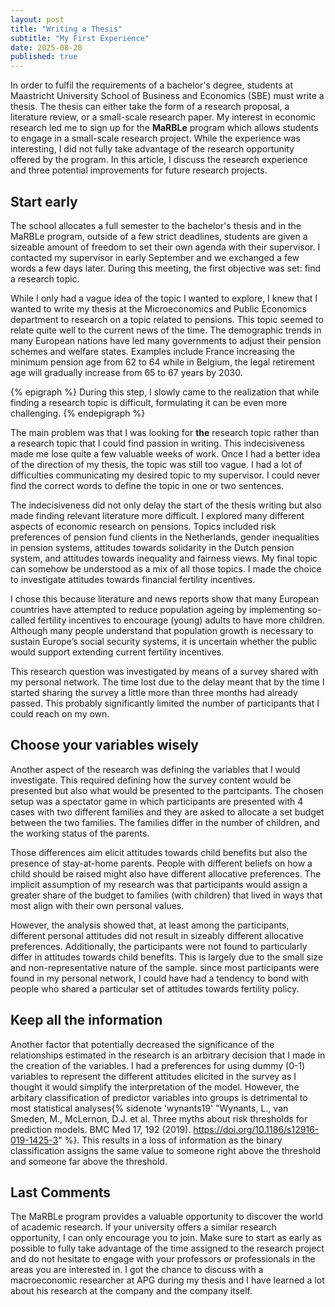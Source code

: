 ```yaml
---
layout: post
title: "Writing a Thesis"
subtitle: "My First Experience"
date: 2025-08-20
published: true
---
```


In order to fulfil the requirements of a bachelor's degree, students at Maastricht University School of Business and Economics (SBE) must write a thesis. The thesis can either take the form of a research proposal, a literature review, or a small-scale research paper. My interest in economic research led me to sign up for the **MaRBLe** program which allows students to engage in a small-scale research project. While the experience was interesting, I did not fully take advantage of the research opportunity offered by the program. In this article, I discuss the research experience and three potential improvements for future research projects.

## Start early

The school allocates a full semester to the bachelor's thesis and in the MaRBLe program, outside of a few strict deadlines, students are given a sizeable amount of freedom to set their own agenda with their supervisor. I contacted my supervisor in early September and we exchanged a few words a few days later. During this meeting, the first objective was set: find a research topic.

While I only had a vague idea of the topic I wanted to explore, I knew that I wanted to write my thesis at the Microeconomics and Public Economics department to research on a topic related to pensions. This topic seemed to relate quite well to the current news of the time. The demographic trends in many European nations have led many governments to adjust their pension schemes and welfare states. Examples include France increasing the minimum pension age from $62$ to $64$ while in Belgium, the legal retirement age will gradually increase from $65$ to $67$ years by $2030$.

{% epigraph %}
During this step, I slowly came to the realization that while finding a research topic is difficult, formulating it can be even more challenging.
{% endepigraph %}

The main problem was that I was looking for **the** research topic rather than a research topic that I could find passion in writing. This indecisiveness made me lose quite a few valuable weeks of work. Once I had a better idea of the direction of my thesis, the topic was still too vague. I had a lot of difficulties communicating my desired topic to my supervisor. I could never find the correct words to define the topic in one or two sentences. 

The indecisiveness did not only delay the start of the thesis writing but also made finding relevant literature more difficult. I explored many different aspects of economic research on pensions. Topics included risk preferences of pension fund clients in the Netherlands, gender inequalities in pension systems, attitudes towards solidarity in the Dutch pension system, and attitudes towards inequality and fairness views. My final topic can somehow be understood as a mix of all those topics. I made the choice to investigate attitudes towards financial fertility incentives.

I chose this because literature and news reports show that many European countries have attempted to reduce population ageing by implementing so-called fertility incentives to encourage (young) adults to have more children. Although many people understand that population growth is necessary to sustain Europe’s social security systems, it is uncertain whether the public would support extending current fertility incentives.

This research question was investigated by means of a survey shared with my personal network. The time lost due to the delay meant that by the time I started sharing the survey a little more than three months had already passed. This probably significantly limited the number of participants that I could reach on my own.

## Choose your variables wisely

Another aspect of the research was defining the variables that I would investigate. This required defining how the survey content would be presented but also what would be presented to the partcipants. The chosen setup was a spectator game in which participants are presented with $4$ cases with two different families and they are asked to allocate a set budget between the two families. The families differ in the number of children, and the working status of the parents.

Those differences aim elicit attitudes towards child benefits but also the presence of stay-at-home parents. People with different beliefs on how a child should be raised might also have different allocative preferences. The implicit assumption of my research was that participants would assign a greater share of the budget to families (with children) that lived in ways that most align with their own personal values.

However, the analysis showed that, at least among the participants, different personal attitudes did not result in sizeably different allocative preferences. Additionally, the participants were not found to particularly differ in attitudes towards child benefits. This is largely due to the small size and non-representative nature of the sample. since most participants were found in my personal network, I could have had a tendency to bond with people who shared a particular set of attitudes towards fertility policy.

## Keep all the information

Another factor that potentially decreased the significance of the relationships estimated in the research is an arbitrary decision that I made in the creation of the variables. I had a preferences for using dummy (0-1) variables to represent the different attitudes elicited in the survey as I thought it would simplify the interpretation of the model. However, the arbitary classification of predictor variables into groups is detrimental to most statistical analyses{% sidenote 'wynants19' "Wynants, L., van Smeden, M., McLernon, D.J. et al. Three myths about risk thresholds for prediction models. BMC Med 17, 192 (2019). https://doi.org/10.1186/s12916-019-1425-3" %}. This results in a loss of information as the binary classification assigns the same value to someone right above the threshold and someone far above the threshold. 

## Last Comments

The MaRBLe program provides a valuable opportunity to discover the world of academic research. If your university offers a similar research opportunity, I can only encourage you to join. Make sure to start as early as possible to fully take advantage of the time assigned to the research project and do not hesitate to engage with your professors or professionals in the areas you are interested in. I got the chance to discuss with a macroeconomic researcher at APG during my thesis and I have learned a lot about his research at the company and the company itself.
